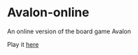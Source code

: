 # Avalon-online
An online version of the board game Avalon

Play it [here](https://hejianzhong.org)
